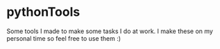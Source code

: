 # pythonTools
Some tools I made to make some tasks I do at work. I make these on my personal time so feel free to use them :)
